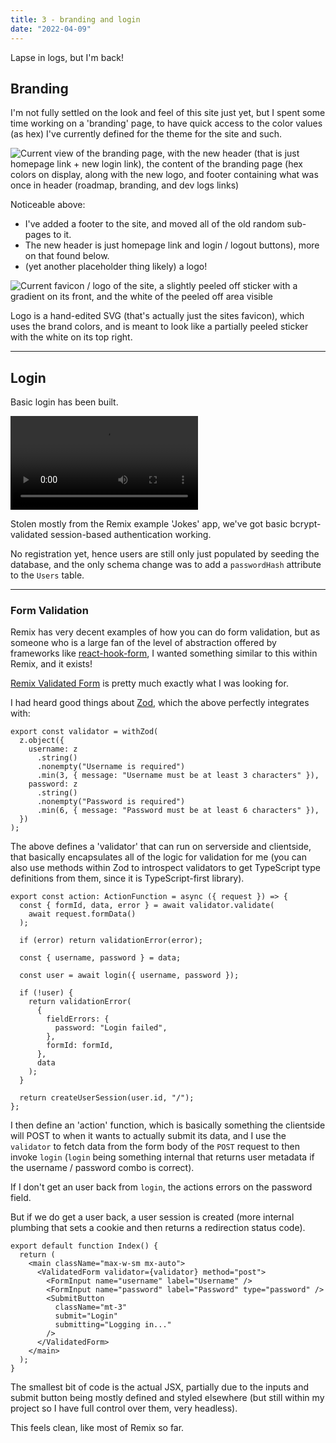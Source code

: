 ```yaml
---
title: 3 - branding and login
date: "2022-04-09"
---
```


Lapse in logs, but I'm back!

## Branding

I'm not fully settled on the look and feel of this site just yet, but I spent some time working on a 'branding' page, to have quick access to the color values (as hex) I've currently defined for the theme for the site and such.

<img src="/images/dev-logs/3/branding-page.webp" alt="Current view of the branding page, with the new header (that is just homepage link + new login link), the content of the branding page (hex colors on display, along with the new logo, and footer containing what was once in header (roadmap, branding, and dev logs links)">

Noticeable above:

- I've added a footer to the site, and moved all of the old random sub-pages to it.
- The new header is just homepage link and login / logout buttons), more on that found below.
- (yet another placeholder thing likely) a logo!

<img src="/images/dev-logs/3/current-favicon.svg" alt="Current favicon / logo of the site, a slightly peeled off sticker with a gradient on its front, and the white of the peeled off area visible" class="w-1/2 mx-auto p-2">

Logo is a hand-edited SVG (that's actually just the sites favicon), which uses the brand colors, and is meant to look like a partially peeled sticker with the white on its top right.

---

## Login

Basic login has been built.

<video src="/images/dev-logs/3/login.webm" alt="Demo of logging into the application, with examples of form validation by putting in values that are either invalid user credentials, or too short" controls></video>

Stolen mostly from the Remix example 'Jokes' app, we've got basic bcrypt-validated session-based authentication working.

No registration yet, hence users are still only just populated by seeding the database, and the only schema change was to add a `passwordHash` attribute to the `Users` table.

---

### Form Validation

Remix has very decent examples of how you can do form validation, but as someone who is a large fan of the level of abstraction offered by frameworks like [react-hook-form](https://react-hook-form.com/), I wanted something similar to this within Remix, and it exists!

[Remix Validated Form](https://www.remix-validated-form.io/) is pretty much exactly what I was looking for.

I had heard good things about [Zod](https://github.com/colinhacks/zod), which the above perfectly integrates with:

```tsx
export const validator = withZod(
  z.object({
    username: z
      .string()
      .nonempty("Username is required")
      .min(3, { message: "Username must be at least 3 characters" }),
    password: z
      .string()
      .nonempty("Password is required")
      .min(6, { message: "Password must be at least 6 characters" }),
  })
);
```

The above defines a 'validator' that can run on serverside and clientside, that basically encapsulates all of the logic for validation for me (you can also use methods within Zod to introspect validators to get TypeScript type definitions from them, since it is TypeScript-first library).

```tsx
export const action: ActionFunction = async ({ request }) => {
  const { formId, data, error } = await validator.validate(
    await request.formData()
  );

  if (error) return validationError(error);

  const { username, password } = data;

  const user = await login({ username, password });

  if (!user) {
    return validationError(
      {
        fieldErrors: {
          password: "Login failed",
        },
        formId: formId,
      },
      data
    );
  }

  return createUserSession(user.id, "/");
};
```

I then define an 'action' function, which is basically something the clientside will POST to when it wants to actually submit its data, and I use the `validator` to fetch data from the form body of the `POST` request to then invoke `login` (`login` being something internal that returns user metadata if the username / password combo is correct).

If I don't get an user back from `login`, the actions errors on the password field.

But if we do get a user back, a user session is created (more internal plumbing that sets a cookie and then returns a redirection status code).

```tsx
export default function Index() {
  return (
    <main className="max-w-sm mx-auto">
      <ValidatedForm validator={validator} method="post">
        <FormInput name="username" label="Username" />
        <FormInput name="password" label="Password" type="password" />
        <SubmitButton
          className="mt-3"
          submit="Login"
          submitting="Logging in..."
        />
      </ValidatedForm>
    </main>
  );
}
```

The smallest bit of code is the actual JSX, partially due to the inputs and submit button being mostly defined and styled elsewhere (but still within my project so I have full control over them, very headless).

This feels clean, like most of Remix so far.
